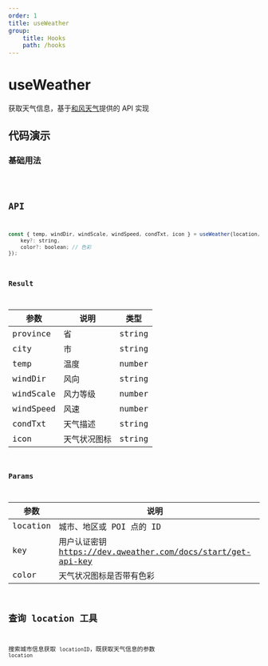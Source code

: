 ```yaml
---
order: 1
title: useWeather
group:
    title: Hooks
    path: /hooks
---
```


# useWeather

获取天气信息，基于[和风天气](https://dev.qweather.com/)提供的 API 实现

## 代码演示

### 基础用法

<code src="./demo/demo1.tsx" />

## API

```js
const { temp, windDir, windScale, windSpeed, condTxt, icon } = useWeather(location, {
    key?: string,
    color?: boolean; // 色彩
});
```

### Result

| 参数      | 说明         | 类型   |
| --------- | ------------ | ------ |
| province  | 省           | string |
| city      | 市           | string |
| temp      | 温度         | number |
| windDir   | 风向         | string |
| windScale | 风力等级     | number |
| windSpeed | 风速         | number |
| condTxt   | 天气描述     | string |
| icon      | 天气状况图标 | string |

### Params

| 参数     | 说明                                                         | 类型    | 默认值                           |
| -------- | ------------------------------------------------------------ | ------- | -------------------------------- |
| location | 城市、地区或 POI 点的 ID                                     | string  |                                  |
| key      | 用户认证密钥 https://dev.qweather.com/docs/start/get-api-key | string  | 10818884d7704a70be7ad5b3cc817d25 |
| color    | 天气状况图标是否带有色彩                                     | boolean | true                             |

## 查询 location 工具

搜索城市信息获取 `locationID`，既获取天气信息的参数 `location`

<code src="./demo/search.tsx" inline/>
